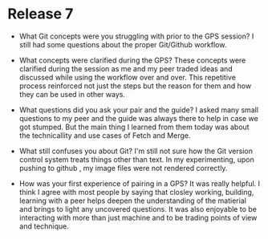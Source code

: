 # Release 7

* What Git concepts were you struggling with prior to the GPS session?
I still had some questions about the proper Git/Github workflow.

* What concepts were clarified during the GPS?
These concepts were clarified during the session as me and my peer traded ideas and discussed while using the workflow over and over. This repetitive process reinforced not just the steps but the reason for them and how they can be used in other ways.

* What questions did you ask your pair and the guide?
I asked many small questions to my peer and the guide was always there to help in case we got stumped. But the main thing I learned from them today was about the technicallity and use cases of Fetch and Merge. 

* What still confuses you about Git?
I'm still not sure how the Git version control system treats things other than text. In my experimenting, upon pushing to github , my image files were not rendered correctly.

* How was your first experience of pairing in a GPS?
It was really helpful. I think I agree with most people by saying that closley working, building, learning with a peer helps deepen the understanding of the matierial and brings to light any uncovered questions. It was also enjoyable to be interacting with more than just machine and to be trading points of view and technique.

